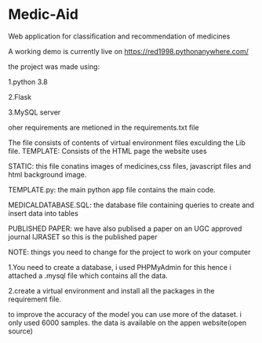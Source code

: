 # Medic-Aid
Web application for classification and recommendation of medicines

A working demo is currently live on https://red1998.pythonanywhere.com/ 


the project was made using:

1.python 3.8

2.Flask

3.MySQL server

oher requirements are metioned in the requirements.txt file

 The file consists of contents of virtual environment files exculding the Lib file.
 TEMPLATE: Consists of the HTML page the website uses
 
 STATIC: this file conatins images of medicines,css files, javascript files and html background image.
 
 TEMPLATE.py: the main python app file contains the main code.
 
 MEDICALDATABASE.SQL: the database file containing queries to create and insert data into tables
 
 PUBLISHED PAPER: we have also publised a paper on an UGC approved journal IJRASET so this is the published paper
 
 NOTE: 
 things you need to change for the project to work on your computer
 
 1.You need to create a database, i used PHPMyAdmin for this hence i attached a .mysql file which contains all the data.
 
 2.create a virtual environment and install all the packages in the requirement file.
 
 to improve the accuracy of the model you can use more of the dataset. i only used 6000 samples. the data is available  on the appen website(open source)

